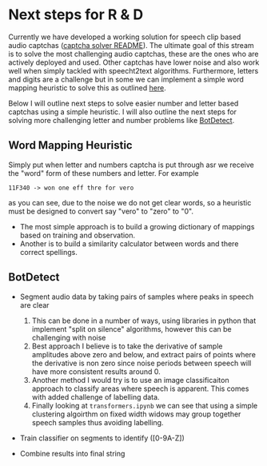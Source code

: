 # Next steps for R & D

Currently we have developed a working solution for speech clip based audio captchas ([captcha solver README](https://github.com/LCroote/breaking-captcha/blob/Audio_CAPTCHA/Teams_T2_2022/Audio_CAPTCHA/captcha-solver/README.md)). The ultimate goal of this stream is to solve the most challenging audio captchas, these are the ones who are actively deployed and used. Other captchas have lower noise and also work well when simply tackled with speecht2text algorithms. Furthermore, letters and digits are a challenge but in some we can implement a simple word mapping heuristic to solve this as outlined [here](https://github.com/ecthros/uncaptcha).

Below I will outline next steps to solve easier number and letter based captchas using a simple heuristic. I will also outline the next steps for solving more challenging letter and number problems like [BotDetect](https://captcha.com/audio-captcha-examples.html).

## Word Mapping Heuristic

Simply put when letter and numbers captcha is put through asr we receive the "word" form of these numbers and letter. For example

`11F340 -> won one eff thre for vero`

as you can see, due to the noise we do not get clear words, so a heuristic must be designed to convert say "vero" to "zero" to "0". 

- The most simple approach is to build a growing dictionary of mappings based on training and observation. 
- Another is to build a similarity calculator between words and there correct spellings. 


## BotDetect

- Segment audio data by taking pairs of samples where peaks in speech are clear
    1. This can be done in a number of ways, using libraries in python that implement "split on silence" algorithms, however this can be challenging with noise
    2. Best approach I believe is to take the derivative of sample amplitudes above zero and below, and extract pairs of points where the derivative is non zero since noise periods between speech will have more consistent results around 0.
    3. Another method I would try is to use an image classificaiton approach to classify areas where speech is apparent. This comes with added challenge of labelling data.
    4. Finally looking at `transformers.ipynb` we can see that using a simple clustering algoirthm on fixed width widows may group together speech samples thus avoiding labelling.

- Train classifier on segments to identify ([0-9A-Z])
- Combine results into final string